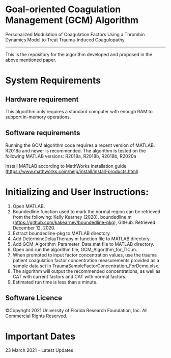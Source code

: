Goal-oriented Coagulation Management (GCM) Algorithm
====================

Personalized Modulation of Coagulation Factors Using a Thrombin Dynamics Model to Treat Trauma-induced Coagulopathy

---------------------

This is the repository for the algorithm developed and proposed in the above mentioned paper. 

# System Requirements
## Hardware requirement 
This algorithm only requires a standard computer with enough RAM to support in-memory operations. 

## Software requirements
Running the GCM algorithm code requires a recent version of MATLAB. R2018a and newer is recommended.
The algorithm is tested on the following MATLAB versions: R2018a, R2018b, R2019b, R2020a

Install MATLAB according to MathWorks installation guide (https://www.mathworks.com/help/install/install-products.html)


# Initializing and User Instructions: 
1. Open MATLAB.
2. Boundedline function used to mark the normal region can be retrieved from the following: 
Kelly Kearney (2020). boundedline.m (https://github.com/kakearney/boundedline-pkg), GitHub. Retrieved December 12, 2020.
3. Extract boundedline-pkg to MATLAB directory. 
4. Add DetermineDelayTherapy.m function file to MATLAB directory. 
5. Add GCM_Algorithm_Parameter_Data.mat file to MATLAB directory. 
6. Open and run the algorithm file, GCM_Algorithm_for_TIC.m.
7. When prompted to input factor concentration values, use the trauma patient coagulation factor concentration measurements provided as a sample data set in TraumaSampleFactorConcentration_ForDemo.xlsx.
8. The algorithm will output the recommended concentrations, as well as CAT with current factors and CAT with normal factors. 
9. Estimated run time is less than a minute.

## Software Licence 
©Copyright 2021 University of Florida Research Foundation, Inc. All Commercial Rights Reserved.

# Important Dates
23 March 2021 – Latest Updates <br /> 
